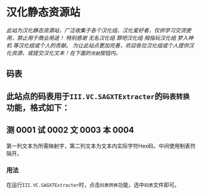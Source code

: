 # 汉化静态资源站
*此站为汉化静态资源站，广泛收集于各个汉化组、汉化爱好者，仅供学习交流使用，禁止用于商业用途！*
*特别感谢 无名汉化组 罪吧汉化组 拇指玩汉化组 梦入神机 等汉化组或个人的贡献。*
*为让此站点更加完善，欢迎各位汉化组或个人提供汉化资源，或提交汉化文本！在下面的`贡献`按钮内。*

## 码表
此站点的码表用于`III.VC.SAGXTExtracter`的`码表转换`功能，格式如下：  
---
测  0001
试  0002
文  0003
本  0004
---
第一列文本为所需映射字，第二列文本为文本内实际字符Hex码，中间使用制表符隔开。

### 用法
在运行`III.VC.SAGXTExtracter`时，点击`码表转换`功能，选中`码表`文件即可。